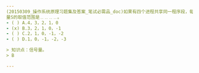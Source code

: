 ```yaml
---
(20150309_操作系统原理习题集及答案_笔试必需品_doc)如果有四个进程共享同一程序段，每次允许3个进程进入该程序段，若用PV操作作为同步机制则信号
量S的取值范围是﹎﹎﹎﹎。
- ( ) A.4，3，2，1，0 
- (x) B.3，2，1，0，-1 
- ( ) C.2，1，0，-1，-2 
- ( ) D.1，0，-1，-2，-3

> 知识点：信号量。
> B

---
```

